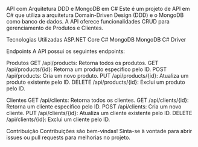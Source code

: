 API com Arquitetura DDD e MongoDB em C#
Este é um projeto de API em C# que utiliza a arquitetura Domain-Driven Design (DDD) e o MongoDB como banco de dados. A API oferece funcionalidades CRUD para gerenciamento de Produtos e Clientes. 

Tecnologias Utilizadas
ASP.NET Core
C#
MongoDB
MongoDB C# Driver

Endpoints
A API possui os seguintes endpoints:

Produtos
GET /api/products: Retorna todos os produtos.
GET /api/products/{id}: Retorna um produto específico pelo ID.
POST /api/products: Cria um novo produto.
PUT /api/products/{id}: Atualiza um produto existente pelo ID.
DELETE /api/products/{id}: Exclui um produto pelo ID.

Clientes
GET /api/clients: Retorna todos os clientes.
GET /api/clients/{id}: Retorna um cliente específico pelo ID.
POST /api/clients: Cria um novo cliente.
PUT /api/clients/{id}: Atualiza um cliente existente pelo ID.
DELETE /api/clients/{id}: Exclui um cliente pelo ID.

Contribuição
Contribuições são bem-vindas! Sinta-se à vontade para abrir issues ou pull requests para melhorias no projeto.
